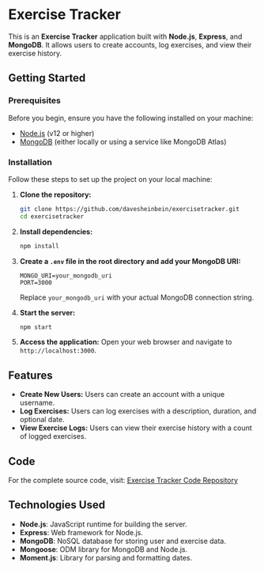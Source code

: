 # Exercise Tracker

This is an **Exercise Tracker** application built with **Node.js**, **Express**, and **MongoDB**. It allows users to create accounts, log exercises, and view their exercise history.

## Getting Started

### Prerequisites

Before you begin, ensure you have the following installed on your machine:

- [Node.js](https://nodejs.org/) (v12 or higher)
- [MongoDB](https://www.mongodb.com/) (either locally or using a service like MongoDB Atlas)

### Installation

Follow these steps to set up the project on your local machine:

1. **Clone the repository:**

   ```sh
   git clone https://github.com/davesheinbein/exercisetracker.git
   cd exercisetracker
   ```

2. **Install dependencies:**

   ```sh
   npm install
   ```

3. **Create a `.env` file in the root directory and add your MongoDB URI:**

   ```env
   MONGO_URI=your_mongodb_uri
   PORT=3000
   ```

   Replace `your_mongodb_uri` with your actual MongoDB connection string.

4. **Start the server:**

   ```sh
   npm start
   ```

5. **Access the application:**
   Open your web browser and navigate to `http://localhost:3000`.

## Features

- **Create New Users:** Users can create an account with a unique username.
- **Log Exercises:** Users can log exercises with a description, duration, and optional date.
- **View Exercise Logs:** Users can view their exercise history with a count of logged exercises.

## Code

For the complete source code, visit: [Exercise Tracker Code Repository](https://github.com/davesheinbein/exercisetracker)

## Technologies Used

- **Node.js**: JavaScript runtime for building the server.
- **Express**: Web framework for Node.js.
- **MongoDB**: NoSQL database for storing user and exercise data.
- **Mongoose**: ODM library for MongoDB and Node.js.
- **Moment.js**: Library for parsing and formatting dates.

